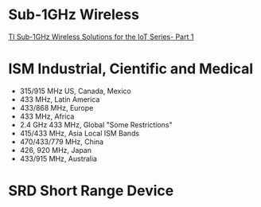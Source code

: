 # Sub-1GHz Wireless

[TI Sub-1GHz Wireless Solutions for the IoT Series- Part 1](https://www.youtube.com/watch?v=CMUdxdxabNM)

# ISM Industrial, Cientific and Medical

- 315/915 MHz US, Canada, Mexico
- 433 MHz, Latin America
- 433/868 MHz, Europe
- 433 MHz, Africa
- 2.4 GHz 433 MHz, Global "Some Restrictions"
- 415/433 MHz, Asia Local ISM Bands
- 470/433/779 MHz, China
- 426, 920 MHz, Japan
- 433/915 MHz, Australia


# SRD Short Range Device

